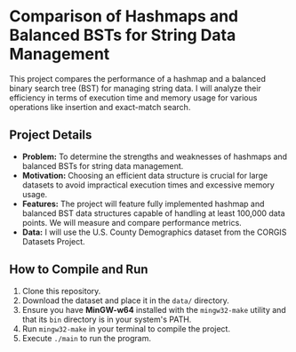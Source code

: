 # Comparison of Hashmaps and Balanced BSTs for String Data Management

This project compares the performance of a hashmap and a balanced binary search tree (BST) for managing string data. I will analyze their efficiency in terms of execution time and memory usage for various operations like insertion and exact-match search.

## Project Details
* **Problem:** To determine the strengths and weaknesses of hashmaps and balanced BSTs for string data management.
* **Motivation:** Choosing an efficient data structure is crucial for large datasets to avoid impractical execution times and excessive memory usage.
* **Features:** The project will feature fully implemented hashmap and balanced BST data structures capable of handling at least 100,000 data points. We will measure and compare performance metrics.
* **Data:** I will use the U.S. County Demographics dataset from the CORGIS Datasets Project.

## How to Compile and Run
1.  Clone this repository.
2.  Download the dataset and place it in the `data/` directory.
3.  Ensure you have **MinGW-w64** installed with the `mingw32-make` utility and that its `bin` directory is in your system's PATH.
4.  Run `mingw32-make` in your terminal to compile the project.
5.  Execute `./main` to run the program.